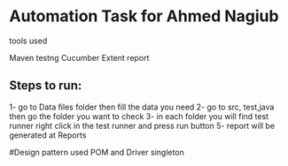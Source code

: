 # Automation Task for Ahmed Nagiub


tools used

Maven
testng
Cucumber
Extent report

## Steps to run:

1- go to Data files folder then fill the data you need
2- go to src, test,java then go the folder you want to check 
3- in each folder you will find test runner right click in the test runner and press run button 
5- report will be generated at Reports

#Design pattern used 
POM and Driver singleton